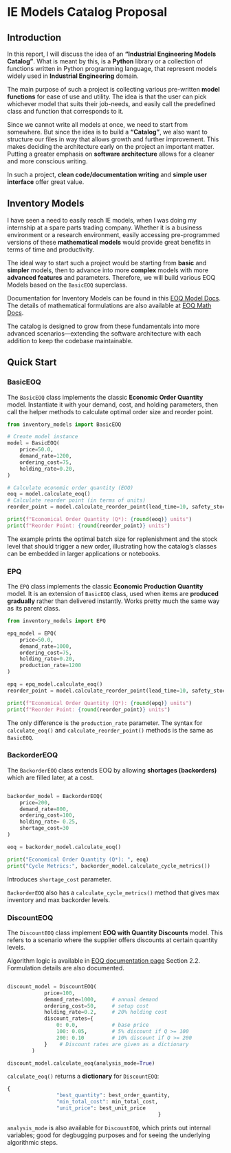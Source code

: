 # IE Models Catalog Proposal

## Introduction

In this report, I will discuss the idea of an **“Industrial Engineering Models Catalog”**.  What is meant by this, is a **Python** library or a collection of functions written in Python programming language, that represent models widely used in **Industrial Engineering** domain. 

The main purpose of such a project is collecting various pre-written **model functions** for ease of use and utility. The idea is that the user can pick whichever model that suits their job-needs, and easily call the predefined class and function that corresponds to it.

Since we cannot write all models at once, we need to start from somewhere. But since the idea is to build a **“Catalog”**, we also want to structure our files in way that allows growth and further improvement. This makes deciding the architecture early on the project an important matter. Putting a greater emphasis on **software architecture** allows for a cleaner and more conscious writing.

In such a project, **clean code/documentation writing** and **simple user interface** offer great value.

## Inventory Models

I have seen a need to easily reach IE models, when I was doing my internship at a spare parts trading company. Whether it is a business environment or a research environment, easily accessing pre-programmed versions of these **mathematical models** would provide great benefits in terms of time and productivity.

The ideal way to start such a project would be starting from **basic** and **simpler** models, then to advance into more **complex** models with more **advanced features** and parameters. Therefore, we will build various EOQ Models based on the `BasicEOQ` superclass.

Documentation for Inventory Models can be found in this [EOQ Model Docs](https://understood-key-c19.notion.site/ebd/25fa928f126d804080baf9c1c5704332). The details of mathematical formulations are also available at [EOQ Math Docs](https://understood-key-c19.notion.site/ebd/25fa928f126d806fa746ebba2d5dcd7e?v=25fa928f126d8092983c000c2642387a).

The catalog is designed to grow from these fundamentals into more advanced scenarios—extending the software architecture with each addition to keep the codebase maintainable.

## Quick Start

### BasicEOQ

The `BasicEOQ` class implements the classic **Economic Order Quantity** model. Instantiate it with your demand, cost, and holding parameters, then call the helper methods to calculate optimal order size and reorder point.

```python
from inventory_models import BasicEOQ

# Create model instance
model = BasicEOQ(
    price=50.0,
    demand_rate=1200,
    ordering_cost=75,
    holding_rate=0.20,
)

# Calculate economic order quantity (EOQ)
eoq = model.calculate_eoq()
# Calculate reorder point (in terms of units)
reorder_point = model.calculate_reorder_point(lead_time=10, safety_stock=20)

print(f"Economical Order Quantity (Q*): {round(eoq)} units")
print(f"Reorder Point: {round(reorder_point)} units")
```

The example prints the optimal batch size for replenishment and the stock level that should trigger a new order, illustrating how the catalog’s classes can be embedded in larger applications or notebooks.

### EPQ

The `EPQ` class implements the classic **Economic Production Quantity** model. It is an extension of `BasicEOQ` class, used when items are **produced gradually** rather than delivered instantly. Works pretty much the same way as its parent class.

```python
from inventory_models import EPQ

epq_model = EPQ(
    price=50.0,
    demand_rate=1000,
    ordering_cost=75,
    holding_rate=0.20,
    production_rate=1200
)

epq = epq_model.calculate_eoq()
reorder_point = model.calculate_reorder_point(lead_time=10, safety_stock=20)

print(f"Economical Order Quantity (Q*): {round(epq)} units")
print(f"Reorder Point: {round(reorder_point)} units")
```

The only difference is the `production_rate` parameter. The syntax for `calculate_eoq()` and `calculate_reorder_point()` methods is the same as `BasicEOQ`.

### BackorderEOQ

The `BackorderEOQ` class extends EOQ by allowing **shortages (backorders)** which are filled later, at a cost.

```python

backorder_model = BackorderEOQ(
    price=200,
    demand_rate=800,
    ordering_cost=100,
    holding_rate= 0.25,
    shortage_cost=30
)

eoq = backorder_model.calculate_eoq()

print("Economical Order Quantity (Q*): ", eoq)
print("Cycle Metrics:", backorder_model.calculate_cycle_metrics())
```

Introduces `shortage_cost` parameter.

`BackorderEOQ` also has a `calculate_cycle_metrics()` method that gives max inventory and max backorder levels.

### DiscountEOQ

The `DiscountEOQ` class implement **EOQ with Quantity Discounts** model. This refers to a scenario where the supplier offers discounts at certain quantity levels.

Algorithm logic is available in [EOQ documentation page](https://understood-key-c19.notion.site/ebd/25fa928f126d804080baf9c1c5704332) Section 2.2. Formulation details are also documented.

```python

discount_model = DiscountEOQ(
            price=100,
            demand_rate=1000,     # annual demand
            ordering_cost=50,     # setup cost
            holding_rate=0.2,     # 20% holding cost
            discount_rates={      
                0: 0.0,           # base price
                100: 0.05,        # 5% discount if Q >= 100
                200: 0.10         # 10% discount if Q >= 200
            }    # Discount rates are given as a dictionary
        )

discount_model.calculate_eoq(analysis_mode=True)
```
`calculate_eoq()` returns a **dictionary** for `DiscountEOQ`:

```python
{
                "best_quantity": best_order_quantity,
                "min_total_cost": min_total_cost,
                "unit_price": best_unit_price
                                                 }
```

`analysis_mode` is also available for `DiscountEOQ`, which prints out internal variables; good for degbugging purposes and for seeing the underlying algorithmic steps.















